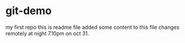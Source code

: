 # git-demo
my first repo
this is readme file
added some content to this file
changes remotely at night 7.10pm on oct 31.
